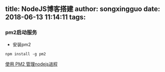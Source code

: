 title: NodeJS博客搭建
author: songxingguo
date: 2018-06-13 11:14:11
tags:
---
### pm2启动服务

- 安装pm2

 ```
 npm install -g pm2
 ```
 [使用 PM2 管理nodejs进程](https://www.cnblogs.com/liusixin/p/7007340.html)